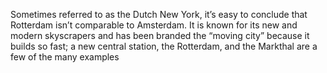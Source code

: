 Sometimes referred to as the Dutch New York, it’s easy to conclude that Rotterdam isn’t comparable to Amsterdam.
It is known for its new and modern skyscrapers and has been branded the “moving city” because it builds so fast; a new central station, the Rotterdam, and the Markthal are a few of the many examples